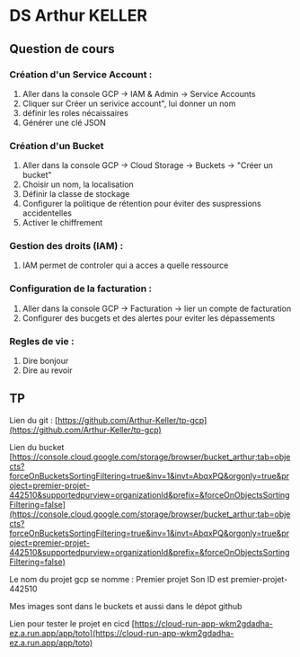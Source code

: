 # DS Arthur KELLER

## Question de cours

### Création d'un Service Account :

1. Aller dans la console GCP -> IAM & Admin -> Service Accounts
2. Cliquer sur Créer un serivice account", lui donner un nom
3. définir les roles nécaissaires
4. Générer une clé JSON

### Création d'un Bucket
1. Aller dans la console GCP -> Cloud Storage -> Buckets -> "Créer un bucket"
2. Choisir un nom, la localisation
3. Définir la classe de stockage
4. Configurer la politique de rétention pour éviter des suspressions accidentelles
5. Activer le chiffrement 

### Gestion des droits (IAM) :
1. IAM permet de controler qui a acces a quelle ressource


### Configuration de la facturation :
1. Aller dans la console GCP -> Facturation -> lier un compte de facturation
2. Configurer des bucgets et des alertes pour eviter les dépassements

### Regles de vie :
1. Dire bonjour 
2. Dire au revoir

## TP

Lien du git :
[https://github.com/Arthur-Keller/tp-gcp](https://github.com/Arthur-Keller/tp-gcp)

Lien du bucket
[https://console.cloud.google.com/storage/browser/bucket_arthur;tab=objects?forceOnBucketsSortingFiltering=true&inv=1&invt=AbqxPQ&orgonly=true&project=premier-projet-442510&supportedpurview=organizationId&prefix=&forceOnObjectsSortingFiltering=false](https://console.cloud.google.com/storage/browser/bucket_arthur;tab=objects?forceOnBucketsSortingFiltering=true&inv=1&invt=AbqxPQ&orgonly=true&project=premier-projet-442510&supportedpurview=organizationId&prefix=&forceOnObjectsSortingFiltering=false)

Le nom du projet gcp se nomme : Premier projet
Son ID est premier-projet-442510

Mes images sont dans le buckets et aussi dans le dépot github

Lien pour tester le projet en cicd
[https://cloud-run-app-wkm2gdadha-ez.a.run.app/app/toto](https://cloud-run-app-wkm2gdadha-ez.a.run.app/app/toto)